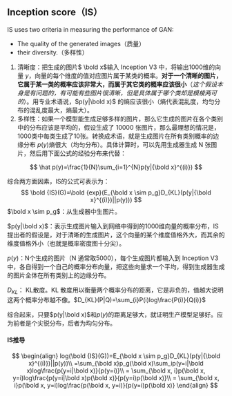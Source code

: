 ## Inception score（IS）

IS uses two criteria in measuring the performance of GAN:

- The quality of the generated images（质量）
- their diversity.（多样性）

1. 清晰度：把生成的图片$ \bold x$输入 Inception V3 中，将输出1000维的向量 $y$，向量的每个维度的值对应图片属于某类的概率。**对于一个清晰的图片，它属于某一类的概率应该非常大，而属于其它类的概率应该很小**（*这个假设本身是有问题的，有可能有些图片很清晰，但是具体属于哪个类却是模棱两可的*）。用专业术语说，$p(y|\bold x)$  的熵应该很小（熵代表混乱度，均匀分布的混乱度最大，熵最大）。
2. 多样性：如果一个模型能生成足够多样的图片，那么它生成的图片在各个类别中的分布应该是平均的，假设生成了 10000 张图片，那么最理想的情况是，1000类中每类生成了10张。转换成术语，就是生成图片在所有类别概率的边缘分布 $p(y)​$熵很大（均匀分布）。具体计算时，可以先用生成器生成 N 张图片，然后用下面公式的经验分布来代替：

$$
\hat p(y)=\frac{1}{N}\sum_{i=1}^{N}p(y|{\bold x}^{(i)})
$$

综合两方面因素，IS的公式可表示为：
$$
\bold {IS}(G)=\bold {exp}(E_{\bold x \sim p_g}D_{KL}(p(y|{\bold x}^{(i)})||p(y)))
$$
$\bold x \sim p_g$：从生成器中生图片。

$p(y|\bold x)$：表示生成图片输入到网络中得到的1000维向量的概率分布，IS 提出者的假设是，对于清晰的生成图片，这个向量的某个维度值格外大，而其余的维度值格外小（也就是概率密度图十分尖）。

$p(y)$：N个生成的图片（N 通常取5000），每个生成图片都输入到 Inception V3 中，各自得到一个自己的概率分布向量，把这些向量求一个平均，得到生成器生成的图片全体在所有类别上的边缘分布。

$D_{KL}$： KL散度。KL 散度用以衡量两个概率分布的距离，它是非负的，值越大说明这两个概率分布越不像。$D_{KL}(P|Q)=\sum_{i}P(i)log\frac{P(i)}{Q(i)}$

综合起来，只要$p(y|\bold x)$和$p(y)$的距离足够大，就证明生产模型足够好。应为前者是个尖锐分布，后者为均匀分布。

#### IS推导

$$
\begin{align}
log(\bold {IS}(G))=E_{\bold x \sim p_g}D_{KL}(p(y|{\bold x}^{(i)})||p(y))\\
=\sum_{\bold x}p_g(\bold x)\sum_ip(y=i|\bold x)log\frac{p(y=i|\bold x)}{p(y=i)}\\
= \sum_{\bold x, i}p(\bold x, y=i)log\frac{p(y=i|\bold x)p(\bold x)}{p(y=i)p(\bold x)}\\
= \sum_{\bold x, i}p(\bold x, y=i)log\frac{p(\bold x, y=i)}{p(y=i)p(\bold x)}
\end{align}
$$

